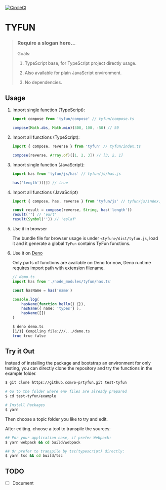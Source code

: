 [![CircleCI](https://circleci.com/gh/o-p/tyfun.svg?style=svg)](https://circleci.com/gh/o-p/tyfun)

# TYFUN

> ### Require a slogan here...
>
> Goals:
>
> 1. TypeScript base, for TypeScript project directly usage.
>
> 1. Also available for plain JavaScript environment.
>
> 1. No dependencies.

## Usage

1. Import single function (TypeScript):

    ```ts
    import compose from 'tyfun/compose' // tyfun/compose.ts

    compose(Math.abs, Math.min)(300, 100, -50) // 50
    ```

2. Import all functions (TypeScript):

    ```ts
    import { compose, reverse } from 'tyfun' // tyfun/index.ts

    compose(reverse, Array.of)([1, 2, 3]) // [3, 2, 1]
    ```

3. Import single function (JavaScript):

    ```js
    import has from 'tyfun/js/has' // tyfun/js/has.js

    has('length')([]) // true
    ```

4. Import all functions (JavaScript)

    ```js
    import { compose, has, reverse } from 'tyfun/js' // tyfun/js/index.js

    const result = compose(reverse, String, has('length'))
    result('') // 'eurt'
    result(Symbol('')) // 'eslaf'
    ```

5. Use it in browser

    The bundle file for browser usage is under `<tyfun>/dist/tyfun.js`, load it and it generate a global `TyFun` contains TyFun functions.

6. Use it on [Deno](https://deno.land/manual.html)

    Only parts of functions are available on Deno for now, Deno runtime requires import path with extension filename.
    
    ```typescript
    // demo.ts
    import has from './node_modules/tyfun/has.ts'

    const hasName = has('name')

    console.log(
        hasName(function hello() {}),
        hasName({ name: 'types'} ),
        hasName([])
    )
    ```
    
    ```bash
    $ deno demo.ts
    [1/1] Compiling file:///.../demo.ts
    true true false
    ```

## Try it Out

Instead of installing the package and bootstrap an environment for only testing, you can directly clone the repository and try the functions in the example folder.

```bash
$ git clone https://github.com/o-p/tyfun.git test-tyfun

# Go to the folder where env files are already prepared
$ cd test-tyfun/example

# Install Packages
$ yarn
```

Then choose a topic folder you like to try and edit.

After editing, choose a tool to transpile the sources:

```bash
## For your application case, if prefer Webpack:
$ yarn webpack && cd build/webpack

## Or prefer to transpile by tsc(typescript) directly:
$ yarn tsc && cd build/tsc
```

## TODO

- [ ] Document
